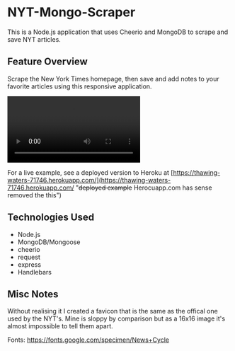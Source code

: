 # NYT-Mongo-Scraper
This is a Node.js application that uses Cheerio and MongoDB to scrape and save NYT articles.

## Feature Overview
Scrape the New York Times homepage, then save and add notes to your favorite articles using this responsive application.

![NYT Scape Demo](public/assets/images/Mongo_Scraper.mp4 "NYT Mongo Scraper Demo")

<!-- For a live example, see a deployed version to Heroku at [https://thawing-waters-71746.herokuapp.com/](https://thawing-waters-71746.herokuapp.com/ "deployed example") -->
For a live example, see a deployed version to Heroku at [https://thawing-waters-71746.herokuapp.com/](https://thawing-waters-71746.herokuapp.com/ "~~deployed example~~ Herocuapp.com has sense removed the this")


## Technologies Used
- Node.js
- MongoDB/Mongoose
- cheerio
- request
- express
- Handlebars

## Misc Notes
Without realising it I created a favicon that is the same as the offical one used by the  NYT's. Mine is sloppy by comparison but as a 16x16 image it's almost impossible to tell them apart.

Fonts: https://fonts.google.com/specimen/News+Cycle
